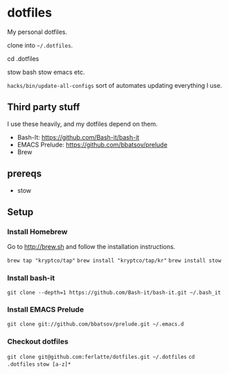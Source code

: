 # dotfiles
My personal dotfiles.

clone into `~/.dotfiles`.

cd .dotfiles

stow bash
stow emacs
etc.

`hacks/bin/update-all-configs` sort of automates updating everything I use.

## Third party stuff

I use these heavily, and my dotfiles depend on them.

* Bash-It: https://github.com/Bash-it/bash-it
* EMACS Prelude: https://github.com/bbatsov/prelude
* Brew

## prereqs

- stow

## Setup

### Install Homebrew

Go to http://brew.sh and follow the installation instructions.

`brew tap "kryptco/tap"`
`brew install "kryptco/tap/kr"`
`brew install stow`

### Install bash-it

`git clone --depth=1 https://github.com/Bash-it/bash-it.git ~/.bash_it`

### Install EMACS Prelude

`git clone git://github.com/bbatsov/prelude.git ~/.emacs.d`

### Checkout dotfiles

`git clone git@github.com:ferlatte/dotfiles.git ~/.dotfiles`
`cd .dotfiles`
`stow [a-z]*`
